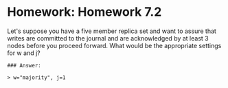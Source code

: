 # Homework: Homework 7.2

Let's suppose you have a five member replica set and want to assure that writes are committed to the journal and are acknowledged by at least 3 nodes before you proceed forward. What would be the appropriate settings for w and j?



```
### Answer:

> w="majority", j=1

```
